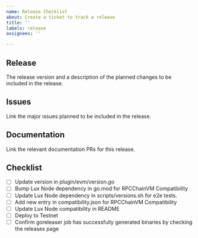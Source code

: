 ```yaml
---
name: Release Checklist
about: Create a ticket to track a release
title: ''
labels: release
assignees: ''

---
```


## Release

The release version and a description of the planned changes to be included in the release.

## Issues

Link the major issues planned to be included in the release.

## Documentation

Link the relevant documentation PRs for this release.

## Checklist

- [ ] Update version in plugin/evm/version.go
- [ ] Bump Lux Node dependency in go.mod for RPCChainVM Compatibility
- [ ] Update Lux Node dependency in scripts/versions.sh for e2e tests.
- [ ] Add new entry in compatibility.json for RPCChainVM Compatibility
- [ ] Update Lux Node compatibility in README
- [ ] Deploy to Testnet
- [ ] Confirm goreleaser job has successfully generated binaries by checking the releases page
